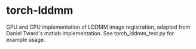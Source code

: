 # torch-lddmm
GPU and CPU implementation of LDDMM image registration, adapted from Daniel Tward's matlab implementation.
See torch_lddmm_test.py for example usage.
